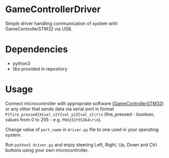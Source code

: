 # GameControllerDriver
Simple driver handling communication of system with GameControllerSTM32 via USB.

# Dependencies
* python3
* libs provided in repository

# Usage  
Connect microcontroller with appropriate software [(GameControllerSTM32)](http://github.com/jul3x/GameControllerSTM32) or any other that sends data via serial port in format `P{fire_pressed}X{val_x}Y{val_y}Z{val_z}\r\n` (fire_pressed - boolean, values from 0 to 255 - e.g. `P0X231Y35Z64\r\n`).

Change value of `port_name` in `driver.py` file to one used in your operating system.  

Run `python3 driver.py` and enjoy steering Left, Right, Up, Down and Ctrl buttons using your own microcontroller.
